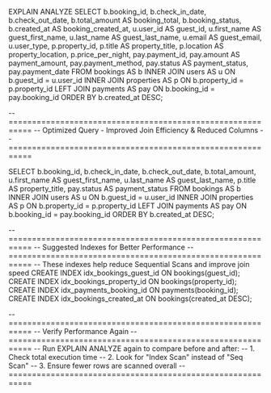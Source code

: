 EXPLAIN ANALYZE
SELECT 
    b.booking_id,
    b.check_in_date,
    b.check_out_date,
    b.total_amount AS booking_total,
    b.booking_status,
    b.created_at AS booking_created_at,
    u.user_id AS guest_id,
    u.first_name AS guest_first_name,
    u.last_name AS guest_last_name,
    u.email AS guest_email,
    u.user_type,
    p.property_id,
    p.title AS property_title,
    p.location AS property_location,
    p.price_per_night,
    pay.payment_id,
    pay.amount AS payment_amount,
    pay.payment_method,
    pay.status AS payment_status,
    pay.payment_date
FROM bookings AS b
INNER JOIN users AS u ON b.guest_id = u.user_id
INNER JOIN properties AS p ON b.property_id = p.property_id
LEFT JOIN payments AS pay ON b.booking_id = pay.booking_id
ORDER BY b.created_at DESC;

-- ===========================================================
-- Optimized Query - Improved Join Efficiency & Reduced Columns
-- ===========================================================

SELECT 
    b.booking_id,
    b.check_in_date,
    b.check_out_date,
    b.total_amount,
    u.first_name AS guest_first_name,
    u.last_name AS guest_last_name,
    p.title AS property_title,
    pay.status AS payment_status
FROM bookings AS b
INNER JOIN users AS u
    ON b.guest_id = u.user_id
INNER JOIN properties AS p
    ON b.property_id = p.property_id
LEFT JOIN payments AS pay
    ON b.booking_id = pay.booking_id
ORDER BY b.created_at DESC;

-- ===========================================================
-- Suggested Indexes for Better Performance
-- ===========================================================
-- These indexes help reduce Sequential Scans and improve join speed
CREATE INDEX idx_bookings_guest_id ON bookings(guest_id);
CREATE INDEX idx_bookings_property_id ON bookings(property_id);
CREATE INDEX idx_payments_booking_id ON payments(booking_id);
CREATE INDEX idx_bookings_created_at ON bookings(created_at DESC);

-- ===========================================================
-- Verify Performance Again
-- ===========================================================
-- Run EXPLAIN ANALYZE again to compare before and after:
-- 1. Check total execution time
-- 2. Look for "Index Scan" instead of "Seq Scan"
-- 3. Ensure fewer rows are scanned overall
-- ===========================================================
